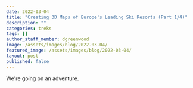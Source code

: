 ```yaml
---
date: 2022-03-04
title: "Creating 3D Maps of Europe's Leading Ski Resorts (Part 1/4)"
description: ""
categories: treks
tags: []
author_staff_member: dgreenwood
image: /assets/images/blog/2022-03-04/
featured_image: /assets/images/blog/2022-03-04/
layout: post
published: false
---
```


We're going on an adventure.

